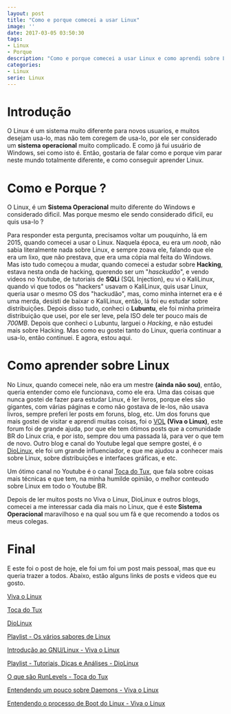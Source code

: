 ```yaml
---
layout: post
title: "Como e porque comecei a usar Linux"
image: ''
date: 2017-03-05 03:50:30
tags:
- Linux
- Porque
description: "Como e porque comecei a usar Linux e como aprendi sobre Linux."
categories:
- Linux
serie: Linux
---
```


# Introdução

O Linux é um sistema muito diferente para novos usuarios, e muitos desejam usa-lo, mas não tem coregem de usa-lo, por ele ser considerado um **sistema operacional** muito complicado. E como já fui usuário de Windows, sei como isto é. Então, gostaria de falar como e porque vim parar neste mundo totalmente diferente, e como conseguir aprender Linux.

# Como e Porque ?

O Linux, é um **Sistema Operacional** muito diferente do Windows e considerado dificil. Mas porque mesmo ele sendo considerado dificil, eu quis usa-lo ? 

Para responder esta pergunta, precisamos voltar um pouquinho, lá em 2015, quando comecei a usar o Linux. Naquela época, eu era um *noob*, não sabia literalmente nada sobre Linux, e sempre zoava ele, falando que ele era um lixo, que não prestava, que era uma cópia mal feita do Windows. Mas isto tudo começou a mudar, quando comecei a estudar sobre **Hacking**, estava nesta onda de hacking, querendo ser um "*hasckudão*", e vendo videos no Youtube, de tutoriais de **SQLi** (SQL Injection), eu vi o KaliLinux, quando vi que todos os "hackers" usavam o KaliLinux, quis usar Linux, queria usar o mesmo OS dos "hackudão", mas, como minha internet era e é uma merda, desisti de baixar o KaliLinux, então, lá foi eu estudar sobre distribuições. Depois disso tudo, conheci o **Lubuntu**, ele foi minha primeira distribuição que usei, por ele ser leve, pela ISO dele ter pouco mais de *700MB*. Depois que conheci o Lubuntu, larguei o *Hacking*, e não estudei mais sobre Hacking. Mas como eu gostei tanto do Linux, queria continuar a usa-lo, então continuei. E agora, estou aqui.

# Como aprender sobre Linux

No Linux, quando comecei nele, não era um mestre **(ainda não sou)**, então, queria entender como ele funcionava, como ele era. Uma das coisas que nunca gostei de fazer para estudar Linux, é ler livros, porque eles são gigantes, com várias páginas e como não gostava de le-los, não usava livros, sempre preferi ler posts em foruns, blog, etc. Um dos foruns que mais gostei de visitar e aprendi muitas coisas, foi o [VOL](https://www.vivaolinux.com.br "Viva o Linux") **(Viva o Linux)**, este forum foi de grande ajuda, por que ele tem ótimos posts que a comunidade BR do Linux cria, e por isto, sempre dou uma passada lá, para ver o que tem de novo. Outro blog e canal do Youtube legal que sempre gostei, é o [DioLinux](https://www.diolinux.com.br "DioLinu"), ele foi um grande influenciador, e que me ajudou a conhecer mais sobre Linux, sobre distribuições e interfaces gráficas, e etc.

Um ótimo canal no Youtube é o canal [Toca do Tux](https://www.youtube.com/user/tocadotux "Toca do Tux"), que fala sobre coisas mais técnicas e que tem, na minha humilde opinião, o melhor conteudo sobre Linux em todo o Youtube BR.

Depois de ler muitos posts no Viva o Linux, DioLinux e outros blogs, comecei a me interessar cada dia mais no Linux, que é este **Sistema Operacional** maravilhoso e na qual sou um fã e que recomendo a todos os meus colegas.

# Final

E este foi o post de hoje, ele foi um foi um post mais pessoal, mas que eu queria trazer a todos. Abaixo, estão alguns links de posts e videos que eu gosto.

[Viva o Linux](https://www.vivaolinux.com.br "Viva o Linux")

[Toca do Tux](https://www.youtube.com/user/tocadotux "Toca do Tux")

[DioLinux](https://www.youtube.com/user/Diolinux "DioLinux")

[Playlist - Os vários sabores de Linux](https://www.youtube.com/playlist?list=PLbBPNfi_li9t3kcNOeGIt4Q9qmhRoReN3 "Os vários sabores de Linux")

[Introdução ao GNU/Linux - Viva o Linux](https://www.vivaolinux.com.br/linux/ "Introdução ao GNU/Linux")

[Playlist - Tutoriais, Dicas e Análises - DioLinux](https://www.youtube.com/playlist?list=PLZsjaJhVZaxU70Z9EOuEXpt_ZZMBlwQCI "Tutoriais, Dicas e Análises")

[O que são RunLevels - Toca do Tux](https://www.youtube.com/watch?v=Rhqwnpy8hZo "O que são RunLevels")

[Entendendo um pouco sobre Daemons - Viva o Linux](https://www.vivaolinux.com.br/artigo/Entendendo-um-pouco-sobre-os-daemons "Entendendo um pouco sobre os Daemons")

[Entendendo o processo de Boot do Linux - Viva o Linux](https://www.vivaolinux.com.br/artigo/Entendendo-o-processo-de-boot?pagina=1 "Entendendo o processo de Boot do Linux")
